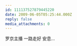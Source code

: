 ```yaml
---
id: 111137527879445220
date: 2009-06-05T05:25:44.000Z
reply: false
media_attachments: 0
---
```


罗京主播 一路走好 安息...

